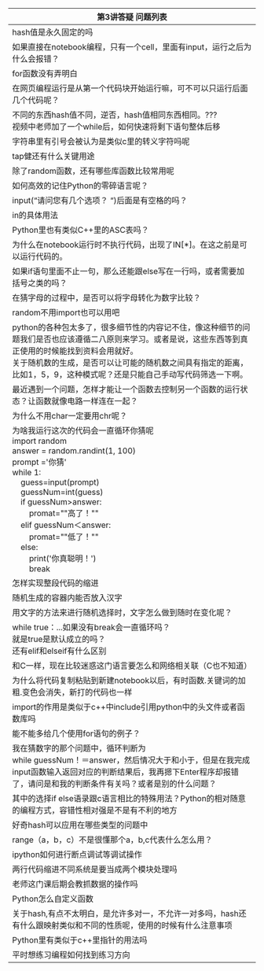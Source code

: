 | 第3讲答疑&nbsp;问题列表  |
|--------------|
|hash值是永久固定的吗|
|如果直接在notebook编程，只有一个cell，里面有input，运行之后为什么会报错？|
|for函数没有弄明白|
|在网页编程运行是从第一个代码块开始运行嘛，可不可以只运行后面几个代码呢？|
|不同的东西hash值不同，逆否，hash值相同东西相同。???<br>视频中老师加了一个while后，如何快速将剩下语句整体后移|
|字符串里有引号会被认为是类似c里的转义字符吗呢|
|tap健还有什么关键用途|
|除了random函数，还有哪些库函数比较常用呢|
|如何高效的记住Python的零碎语言呢？|
|input(“请问您有几个选项？&nbsp;“)后面是有空格的吗？|
|in的具体用法|
|Python里也有类似C++里的ASC表吗？|
|为什么在notebook运行时不执行代码，出现了IN[*]。在这之前是可以运行代码的。|
|如果if语句里面不止一句，那么还能跟else写在一行吗，或者需要加括号之类的吗？|
|在猜字母的过程中，是否可以将字母转化为数字比较？|
|random不用import也可以用吧|
|python的各种包太多了，很多细节性的内容记不住，像这种细节的问题我们是否也应该遵循二八原则来学习。或者是说，这些东西等到真正使用的时候能找到资料会用就好。<br>关于随机数的生成，是否可以让可能的随机数之间具有指定的距离，比如1，5，9，这种模式呢？还是只能自己手动写代码筛选一下啊。|
|最近遇到一个问题，怎样才能让一个函数去控制另一个函数的运行状态？让函数就像电路一样连在一起？|
|为什么不用char一定要用chr呢？|
|为啥我运行这次的代码会一直循环你猜呢&nbsp;<br>import&nbsp;random<br>answer&nbsp;=&nbsp;random.randint(1,&nbsp;100)<br>prompt&nbsp;='你猜'<br>while&nbsp;1:<br>&nbsp;&nbsp;&nbsp;&nbsp;guess=input(prompt)<br>&nbsp;&nbsp;&nbsp;&nbsp;guessNum=int(guess)<br>&nbsp;&nbsp;&nbsp;&nbsp;if&nbsp;guessNum>answer:<br>&nbsp;&nbsp;&nbsp;&nbsp;&nbsp;&nbsp;&nbsp;&nbsp;promat=""高了！""<br>&nbsp;&nbsp;&nbsp;&nbsp;elif&nbsp;guessNum＜answer:<br>&nbsp;&nbsp;&nbsp;&nbsp;&nbsp;&nbsp;&nbsp;&nbsp;promat=""低了！""<br>&nbsp;&nbsp;&nbsp;&nbsp;else:<br>&nbsp;&nbsp;&nbsp;&nbsp;&nbsp;&nbsp;&nbsp;&nbsp;print('你真聪明！')<br>&nbsp;&nbsp;&nbsp;&nbsp;&nbsp;&nbsp;&nbsp;&nbsp;break|
|怎样实现整段代码的缩进|
|随机生成的容器内能否放入汉字|
|用文字的方法来进行随机选择时，文字怎么做到随时在变化呢？|
|while&nbsp;true：...如果没有break会一直循环吗？<br>就是true是默认成立的吗？<br>还有elif和elseif有什么区别|
|和C一样，现在比较迷惑这门语言要怎么和网络相关联（C也不知道）|
|为什么将代码复制粘贴到新建notebook以后，有时函数.关键词的加粗.变色会消失，新打的代码也一样|
|import的作用是类似于c++中include引用python中的头文件或者函数库吗|
|能不能多给几个使用for语句的例子？|
|我在猜数字的那个问题中，循环判断为<br>while&nbsp;guessNum！＝answer，然后情况大于和小于，但是在我完成input函数输入返回对应的判断结果后，我再摁下Enter程序却报错了，请问是和我的判断条件有关吗？或者是别的什么问题？|
|其中的选择if&nbsp;else语录跟c语言相比的特殊用法？Python的相对随意的编程方式，容错性相对强是不是有不利的地方|
|好奇hash可以应用在哪些类型的问题中|
|range（a，b，c）不是很懂那个a，b,c代表什么怎么用？|
|ipython如何进行断点调试等调试操作|
|两行代码缩进不同系统是要当成两个模块处理吗|
|老师这门课后期会教抓数据的操作吗|
|Python怎么自定义函数|
|关于hash,有点不太明白，是允许多对一，不允许一对多吗，hash还有什么跟映射类似和不同的性质呢，使用的时候有什么注意事项|
|Python里有类似于c++里指针的用法吗|
|平时想练习编程如何找到练习方向|